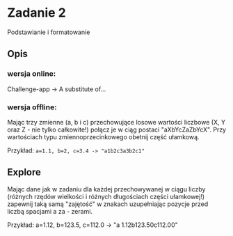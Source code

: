 # Zadanie 2

Podstawianie i formatowanie


## Opis

### wersja online:
Challenge-app -> A substitute of...

### wersja offline:
Mając trzy zmienne (a, b i c) przechowujące losowe wartości liczbowe (X, Y oraz Z - nie tylko całkowite!) połącz je w ciąg postaci "aXbYcZaZbYcX". Przy wartościach typu zmiennoprzecinkowego obetnij część ułamkową.

Przykład: `a=1.1, b=2, c=3.4 -> "a1b2c3a3b2c1"`


## Explore

Mając dane jak w zadaniu dla każdej przechowywanej w ciągu liczby (różnych rzędów wielkości i różnych długościach części ułamkowej!) zapewnij taką samą "zajętość" w znakach uzupełniając pozycje przed liczbą spacjami a za - zerami.

Przykład: a=1.12, b=123.5, c=112.0 -> "a  1.12b123.50c112.00"
